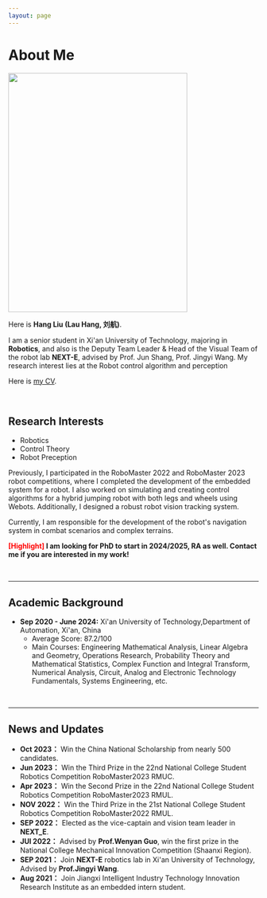 ```yaml
---
layout: page
---
```


# About Me

<img src="https://66lau.github.io/hangliu.jpg" class="floatpic" width="360" height="480">

Here is **Hang Liu (Lau Hang, 刘航)**.

<!-- I am a senior student majoring in **Automation Engineering** at Xi'an Jiaotong University, Qian Xuesen Honor College. I'm also a visiting student in UC Berkeley during 2023 Fall. I'm now working with **Berkeley Hybrid Robotics Group** , directed by [Dr. Jun Zeng](https://junzengx14.github.io/), advised by [Prof. Koushil Sreenath](https://hybrid-robotics.berkeley.edu/koushil/). Here is [my CV](https://yihanli126.github.io/file/Yihan_CV.pdf). -->


I am a senior student in Xi'an University of Technology, majoring in **Robotics**, and also is the Deputy Team Leader & Head of the Visual Team of the robot lab **NEXT-E**, advised by Prof. Jun Shang, Prof. Jingyi Wang. My research interest lies at the Robot control algorithm and perception


Here is [my CV](https://66lau.github.io/file/Hangliu_CV.pdf).



<br>

## Research Interests

- Robotics 
- Control Theory
- Robot Preception

<!-- I'm enthusiastic about robotics, and especially interested in **motion planning, optimization and control theory**. My current research lies on model-based trajectory generation and control in automatic drive, including topics like learning based MPC(LMPC), iLQR in iterative manner(i2LQR) and iterative MPPI. I also have experience in real-world development and debugging of intelligent car on real test ground. **I’m willing to get exposed to various topics in the field of robotics motion planning**, including various methodologies like model-based, RL-based methods or their combination and their application on various types of robots like legged and aerial robots. -->


Previously, I participated in the RoboMaster 2022 and RoboMaster 2023 robot competitions, where I completed the development of the embedded system for a robot. I also worked on simulating and creating control algorithms for a hybrid jumping robot with both legs and wheels using Webots. Additionally, I designed a robust robot vision tracking system.


Currently, I am responsible for the development of the robot's navigation system in combat scenarios and complex terrains.


**<font color='red'>[Highlight]</font> I am looking for PhD to start in 2024/2025, RA as well. Contact me if you are interested in my work!**

<br>

---

## Academic Background
- **Sep 2020 - June 2024:** Xi'an University of Technology,Department of Automation, Xi'an, China
    - Average Score: 87.2/100
    - Main Courses: Engineering Mathematical Analysis, Linear Algebra and Geometry, Operations Research, Probability Theory and Mathematical Statistics, Complex Function and Integral Transform, Numerical Analysis, Circuit, Analog and Electronic Technology Fundamentals, Systems Engineering, etc. 


<br>

---

## News and Updates


- **Oct 2023：** Win the China National Scholarship from nearly 500 candidates.
- **Jun 2023：** Win the Third Prize in the 22nd National College Student Robotics Competition RoboMaster2023 RMUC.
- **Apr 2023：** Win the Second Prize in the 22nd National College Student Robotics Competition RoboMaster2023 RMUL.
- **NOV 2022：** Win the Third Prize in the 21st National College Student Robotics Competition RoboMaster2022 RMUL.
- **SEP 2022：** Elected as the vice-captain and vision team leader in **NEXT_E**.
- **JUl 2022：** Advised by **Prof.Wenyan Guo**, win the first prize in the National College Mechanical Innovation Competition (Shaanxi Region).
- **SEP 2021：** Join **NEXT-E** robotics lab in Xi'an University of Technology, Advised by **Prof.Jingyi Wang**.
- **Aug 2021：** Join Jiangxi Intelligent Industry Technology Innovation Research Institute as an embedded intern student.

